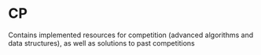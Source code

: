 # CP
Contains implemented resources for competition (advanced algorithms and data structures), as well as solutions
to past competitions
